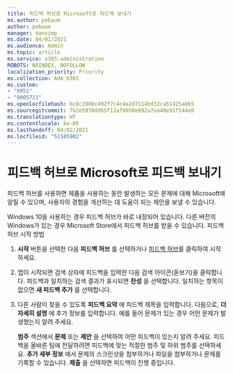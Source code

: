 ```yaml
---
title: 피드백 허브로 Microsoft로 피드백 보내기
ms.author: pebaum
author: pebaum
manager: dansimp
ms.date: 04/01/2021
ms.audience: Admin
ms.topic: article
ms.service: o365-administration
ROBOTS: NOINDEX, NOFOLLOW
localization_priority: Priority
ms.collection: Adm_O365
ms.custom:
- "9951"
- "9005721"
ms.openlocfilehash: bc8c288bc492f7c4c4a2d7114bd32ca51425a065
ms.sourcegitcommit: 7b2e5078dd65f11af6650e692a7ea48e91f544e0
ms.translationtype: HT
ms.contentlocale: ko-KR
ms.lasthandoff: 04/02/2021
ms.locfileid: "51505902"
---
```

# <a name="send-feedback-to-microsoft-with-feedback-hub"></a>피드백 허브로 Microsoft로 피드백 보내기

피드백 허브를 사용하면 제품을 사용하는 동안 발생하는 모든 문제에 대해 Microsoft에 알릴 수 있으며, 사용자의 경험을 개선하는 데 도움이 되는 제안을 보낼 수 있습니다.

Windows 10을 사용하는 경우 피드백 허브가 바로 내장되어 있습니다. 다른 버전의 Windows가 있는 경우 Microsoft Store에서 피드백 허브를 받을 수 있습니다. 피드백 허브 시작 방법 

1. **시작** 버튼을 선택한 다음 **피드백 허브** 를 선택하거나 [피드백 허브](feedback-hub://)를 클릭하여 시작하세요.

1. 앱이 시작되면 검색 상자에 피드백을 입력한 다음 검색 아이콘(돋보기)을 클릭합니다. 피드백과 일치하는 검색 결과가 표시되면 **찬성** 을 선택합니다. 일치하는 항목이 없으면 **새 피드백 추가** 를 선택합니다.

1. 다른 사람이 찾을 수 있도록 **피드백 요약** 에 피드백 제목을 입력합니다. 다음으로, **더 자세히 설명** 에 추가 정보를 입력합니다. 예를 들어 문제가 있는 경우 어떤 문제가 발생했는지 알려 주세요.

    **범주** 섹션에서 **문제** 또는 **제안** 을 선택하여 어떤 피드백이 있는지 알려 주세요. 피드백을 올바른 팀에 전달하려면 피드백에 맞는 적절한 범주 및 하위 범주를 선택하세요. **추가 세부 정보** 에서 문제의 스크린샷을 첨부하거나 파일을 첨부하거나 문제를 기록할 수 있습니다. **제출** 을 선택하면 피드백이 진행 중입니다.


